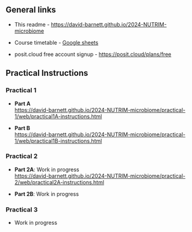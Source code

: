 ## General links

-   This readme - <https://david-barnett.github.io/2024-NUTRIM-microbiome>

-   Course timetable - [Google sheets](https://docs.google.com/spreadsheets/d/1mt0nUgz8h7Lax0L2wGjKzeZomPlQbVFaPmd1gahLUqA/edit?usp=sharing)

-   posit.cloud free account signup - <https://posit.cloud/plans/free>

## Practical Instructions

### Practical 1

-   **Part A**\
    <https://david-barnett.github.io/2024-NUTRIM-microbiome/practical-1/web/practical1A-instructions.html>

-   **Part B**\
    <https://david-barnett.github.io/2024-NUTRIM-microbiome/practical-1/web/practical1B-instructions.html>

### Practical 2

-   **Part 2A**: Work in progress\
    <https://david-barnett.github.io/2024-NUTRIM-microbiome/practical-2/web/practical2A-instructions.html>

-   **Part 2B**: Work in progress

### Practical 3

-   Work in progress
